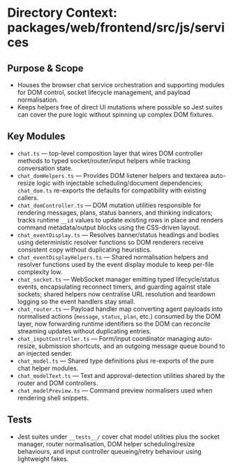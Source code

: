 # Directory Context: packages/web/frontend/src/js/services

## Purpose & Scope

- Houses the browser chat service orchestration and supporting modules for DOM control, socket lifecycle management, and payload normalisation.
- Keeps helpers free of direct UI mutations where possible so Jest suites can cover the pure logic without spinning up complex DOM fixtures.

## Key Modules

- `chat.ts` — top-level composition layer that wires DOM controller methods to typed socket/router/input helpers while tracking conversation state.
- `chat_domHelpers.ts` — Provides DOM listener helpers and textarea auto-resize logic with injectable scheduling/document dependencies; `chat_dom.ts` re-exports the defaults for compatibility with existing callers.
- `chat_domController.ts` — DOM mutation utilities responsible for rendering messages, plans, status banners, and thinking indicators; tracks runtime `__id` values to update existing rows in place and renders command metadata/output blocks using the CSS-driven layout.
- `chat_eventDisplay.ts` — Resolves banner/status headings and bodies using deterministic resolver functions so DOM renderers receive consistent copy without duplicating heuristics.
- `chat_eventDisplayHelpers.ts` — Shared normalisation helpers and resolver functions used by the event display module to keep per-file complexity low.
- `chat_socket.ts` — WebSocket manager emitting typed lifecycle/status events, encapsulating reconnect timers, and guarding against stale sockets; shared helpers now centralise URL resolution and teardown logging so the event handlers stay small.
- `chat_router.ts` — Payload handler map converting agent payloads into normalised actions (`message`, `status`, `plan`, etc.) consumed by the DOM layer, now forwarding runtime identifiers so the DOM can reconcile streaming updates without duplicating entries.
- `chat_inputController.ts` — Form/input coordinator managing auto-resize, submission shortcuts, and an outgoing message queue bound to an injected sender.
- `chat_model.ts` — Shared type definitions plus re-exports of the pure chat helper modules.
- `chat_modelText.ts` — Text and approval-detection utilities shared by the router and DOM controllers.
- `chat_modelPreview.ts` — Command preview normalisers used when rendering shell snippets.

## Tests

- Jest suites under `__tests__/` cover chat model utilities plus the socket manager, router normalisation, DOM helper scheduling/resize behaviours, and input controller queueing/retry behaviour using lightweight fakes.
